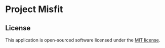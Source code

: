 # Project Misfit

## License

This application is open-sourced software licensed under the [MIT license](http://opensource.org/licenses/MIT).

